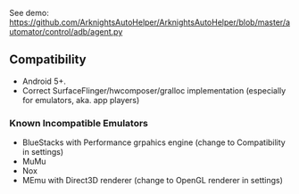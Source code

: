 See demo: https://github.com/ArknightsAutoHelper/ArknightsAutoHelper/blob/master/automator/control/adb/agent.py

## Compatibility
* Android 5+.
* Correct SurfaceFlinger/hwcomposer/gralloc implementation (especially for emulators, aka. app players)

### Known Incompatible Emulators
* BlueStacks with Performance grpahics engine (change to Compatibility in settings)
* MuMu
* Nox
* MEmu with Direct3D renderer (change to OpenGL renderer in settings)
